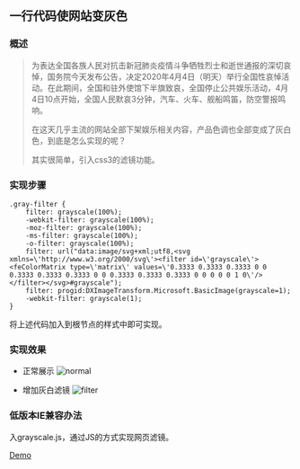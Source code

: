 ## 一行代码使网站变灰色

### 概述
>为表达全国各族人民对抗击新冠肺炎疫情斗争牺牲烈士和逝世通报的深切哀悼，国务院今天发布公告，决定2020年4月4日（明天）举行全国性哀悼活动。在此期间，全国和驻外使馆下半旗致哀，全国停止公共娱乐活动，4月4日10点开始，全国人民默哀3分钟，汽车、火车、舰船鸣笛，防空警报鸣响。
>
>
>在这天几乎主流的网站全部下架娱乐相关内容，产品色调也全部变成了灰白色，到底是怎么实现的呢？
>
>其实很简单，引入css3的滤镜功能。
>

### 实现步骤
```
.gray-filter {
    filter: grayscale(100%);
    -webkit-filter: grayscale(100%);
    -moz-filter: grayscale(100%);
    -ms-filter: grayscale(100%);
    -o-filter: grayscale(100%);
    filter: url("data:image/svg+xml;utf8,<svg xmlns=\'http://www.w3.org/2000/svg\'><filter id=\'grayscale\'><feColorMatrix type=\'matrix\' values=\'0.3333 0.3333 0.3333 0 0 0.3333 0.3333 0.3333 0 0 0.3333 0.3333 0.3333 0 0 0 0 0 1 0\'/></filter></svg>#grayscale");
    filter: progid:DXImageTransform.Microsoft.BasicImage(grayscale=1);
    -webkit-filter: grayscale(1);
}
```

将上述代码加入到根节点的样式中即可实现。

### 实现效果

- 正常展示
![normal](http://images.wangenbo.com/Snipaste_2020-04-08_15-56-25.png)

- 增加灰白滤镜
![filter](http://images.wangenbo.com/Snipaste_2020-04-08_15-56-57.png)


### 低版本IE兼容办法
入grayscale.js，通过JS的方式实现网页滤镜。

[Demo](https://github.com/Wangenbo/notes/tree/master/FE/demo/page-gray)
